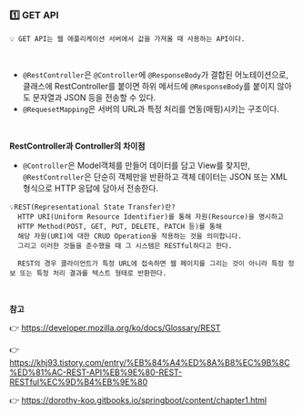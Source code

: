 ### 1️⃣ GET API
```
💡 GET API는 웹 애플리케이션 서버에서 값을 가져올 때 사용하는 API이다.
```


<br>


* ```@RestController```은 ```@Controller```에 ```@ResponseBody```가 결합된 어노테이션으로, 클래스에 RestController를 붙이면 하위 메서드에 ```@ResponseBody```를 붙이지 않아도 문자열과 JSON 등을 전송할 수 있다.
* ```@RequesetMapping```은 서버의 URL과 특정 처리를 연동(매핑)시키는 구조이다.

<br>

**RestController과 Controller의 차이점**

* ```@Controller```은 Model객체를 만들어 데이터를 담고 View를 찾지만, ```@RestController```은 단순히 객체만을 반환하고 객체 데이터는 JSON 또는 XML 형식으로 HTTP 응답에 담아서 전송한다.


```
💡REST(Representational State Transfer)란?
  HTTP URI(Uniform Resource Identifier)를 통해 자원(Resource)을 명시하고
  HTTP Method(POST, GET, PUT, DELETE, PATCH 등)를 통해
  해당 자원(URI)에 대한 CRUD Operation을 적용하는 것을 의미합니다.
  그리고 이러한 것들을 준수했을 때 그 시스템은 RESTful하다고 한다.
  
  REST의 경우 클라이언트가 특정 URL에 접속하면 웹 페이지를 그리는 것이 아니라 특정 정보 또는 특정 처리 결과를 텍스트 형태로 반환한다.
```




<br>


**참고**

👉 https://developer.mozilla.org/ko/docs/Glossary/REST

👉 https://khj93.tistory.com/entry/%EB%84%A4%ED%8A%B8%EC%9B%8C%ED%81%AC-REST-API%EB%9E%80-REST-RESTful%EC%9D%B4%EB%9E%80

👉 https://dorothy-koo.gitbooks.io/springboot/content/chapter1.html
